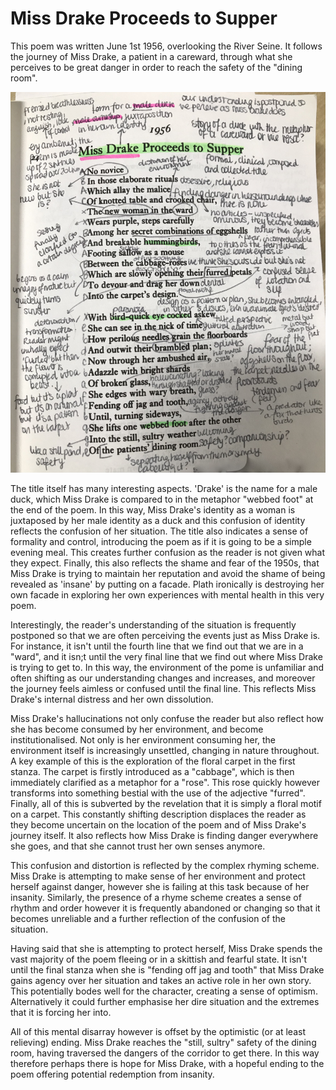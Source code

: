 # Miss Drake Proceeds to Supper

This poem was written June 1st 1956, overlooking the River Seine. It follows the journey of Miss Drake, a patient in a careward, through what she perceives to be great danger in order to reach the safety of the "dining room".

![alt_text](Miss-Drake.jpeg)

The title itself has many interesting aspects. 'Drake' is the name for a male duck, which Miss Drake is compared to in the metaphor "webbed foot" at the end of the poem. In this way, Miss Drake's identity as a woman is juxtaposed by her male identity as a duck and this confusion of identity reflects the confusion of her situation. The title also indicates a sense of formality and control, introducing the poem as if it is going to be a simple evening meal. This creates further confusion as the reader is not given what they expect. Finally, this also reflects the shame and fear of the 1950s, that Miss Drake is trying to maintain her reputation and avoid the shame of being revealed as 'insane' by putting on a facade. Plath ironically is destroying her own facade in exploring her own experiences with mental health in this very poem. 

Interestingly, the reader's understanding of the situation is frequently postponed so that we are often perceiving the events just as Miss Drake is. For instance, it isn't until the fourth line that we find out that we are in a "ward", and it isn;t until the very final line that we find out where Miss Drake is trying to get to. In this way, the environment of the pome is unfamiliar and often shifting as our understanding changes and increases, and moreover the journey feels aimless or confused until the final line. This reflects Miss Drake's internal distress and her own dissolution.

Miss Drake's hallucinations not only confuse the reader but also reflect how she has become consumed by her environment, and become institutionalised. Not only is her environment consuming her, the environment itself is increasingly unsettled, changing in nature throughout. A key example of this is the exploration of the floral carpet in the first stanza. The carpet is firstly introduced as a "cabbage", which is then immediately clarified as a metaphor for a "rose". This rose quickly however transforms into something bestial with the use of the adjective "furred". Finally, all of this is subverted by the revelation that it is simply a floral motif on a carpet. This constantly shifting description displaces the reader as they become uncertain on the location of the poem and of Miss Drake's journey itself. It also reflects how Miss Drake is finding danger everywhere she goes, and that she cannot trust her own senses anymore.

This confusion and distortion is reflected by the complex rhyming scheme. Miss Drake is attempting to make sense of her environment and protect herself against danger, however she is failing at this task because of her insanity. Similarly, the presence of a rhyme scheme creates a sense of rhythm and order however it is frequently abandoned or changing so that it becomes unreliable and a further reflection of the confusion of the situation.

Having said that she is attempting to protect herself, Miss Drake spends the vast majority of the poem fleeing or in a skittish and fearful state. It isn't until the final stanza when she is "fending off jag and tooth" that Miss Drake gains agency over her situation and takes an active role in her own story. This potentially bodes well for the character, creating a sense of optimism. Alternatively it could further emphasise her dire situation and the extremes that it is forcing her into.

All of this mental disarray however is offset by the optimistic (or at least relieving) ending. Miss Drake reaches the "still, sultry" safety of the dining room, having traversed the dangers of the corridor to get there. In this way therefore perhaps there is hope for Miss Drake, with a hopeful ending to the poem offering potential redemption from insanity. 
